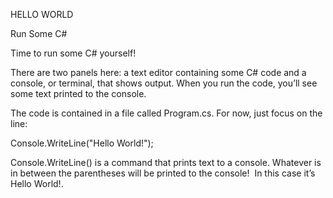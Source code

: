 HELLO WORLD

Run Some C#

Time to run some C# yourself!

There are two panels here: a text editor containing some C# code and a console, or terminal, that shows output. When you run the code, you’ll see some text printed to the console. 

The code is contained in a file called Program.cs. For now, just focus on the line: 

Console.WriteLine("Hello World!");

Console.WriteLine() is a command that prints text to a console. Whatever is in between the parentheses will be printed to the console!  In this case it’s Hello World!.
